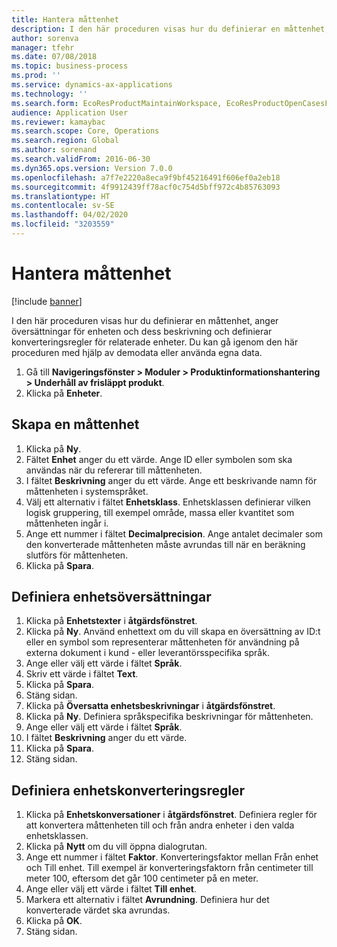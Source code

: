```yaml
---
title: Hantera måttenhet
description: I den här proceduren visas hur du definierar en måttenhet, anger översättningar för enheten och dess beskrivning och definierar konverteringsregler för relaterade enheter.
author: sorenva
manager: tfehr
ms.date: 07/08/2018
ms.topic: business-process
ms.prod: ''
ms.service: dynamics-ax-applications
ms.technology: ''
ms.search.form: EcoResProductMaintainWorkspace, EcoResProductOpenCasesFormPart, UnitOfMeasure, UnitOfMeasureReportingTranslation, UnitOfMeasureTranslation, UnitOfMeasureConversion, UnitOfMeasureConversionEditOrCreate, UnitOfMeasureLookup
audience: Application User
ms.reviewer: kamaybac
ms.search.scope: Core, Operations
ms.search.region: Global
ms.author: sorenand
ms.search.validFrom: 2016-06-30
ms.dyn365.ops.version: Version 7.0.0
ms.openlocfilehash: a7f7e2220a8eca9f9bf45216491f606ef0a2eb18
ms.sourcegitcommit: 4f9912439ff78acf0c754d5bff972c4b85763093
ms.translationtype: HT
ms.contentlocale: sv-SE
ms.lasthandoff: 04/02/2020
ms.locfileid: "3203559"
---
```

# <a name="manage-unit-of-measure"></a>Hantera måttenhet

[!include [banner](../../includes/banner.md)]

I den här proceduren visas hur du definierar en måttenhet, anger översättningar för enheten och dess beskrivning och definierar konverteringsregler för relaterade enheter. Du kan gå igenom den här proceduren med hjälp av demodata eller använda egna data.

1. Gå till **Navigeringsfönster > Moduler > Produktinformationshantering > Underhåll av frisläppt produkt**.
2. Klicka på **Enheter**.

## <a name="create-a-unit-of-measure"></a>Skapa en måttenhet
1. Klicka på **Ny**.
2. Fältet **Enhet** anger du ett värde. Ange ID eller symbolen som ska användas när du refererar till måttenheten.  
3. I fältet **Beskrivning** anger du ett värde. Ange ett beskrivande namn för måttenheten i systemspråket.  
4. Välj ett alternativ i fältet **Enhetsklass**. Enhetsklassen definierar vilken logisk gruppering, till exempel område, massa eller kvantitet som måttenheten ingår i.  
5. Ange ett nummer i fältet **Decimalprecision**. Ange antalet decimaler som den konverterade måttenheten måste avrundas till när en beräkning slutförs för måttenheten.  
6. Klicka på **Spara**.

## <a name="define-unit-translations"></a>Definiera enhetsöversättningar
1. Klicka på **Enhetstexter** i **åtgärdsfönstret**.
2. Klicka på **Ny**. Använd enhettext om du vill skapa en översättning av ID:t eller en symbol som representerar måttenheten för användning på externa dokument i kund - eller leverantörsspecifika språk.  
3. Ange eller välj ett värde i fältet **Språk**.
4. Skriv ett värde i fältet **Text**.
5. Klicka på **Spara**.
6. Stäng sidan.
7. Klicka på **Översatta enhetsbeskrivningar** i **åtgärdsfönstret**.
8. Klicka på **Ny**. Definiera språkspecifika beskrivningar för måttenheten.  
9. Ange eller välj ett värde i fältet **Språk**.
10. I fältet **Beskrivning** anger du ett värde.
11. Klicka på **Spara**.
12. Stäng sidan.

## <a name="define-unit-conversion-rules"></a>Definiera enhetskonverteringsregler
1. Klicka på **Enhetskonversationer** i **åtgärdsfönstret**. Definiera regler för att konvertera måttenheten till och från andra enheter i den valda enhetsklassen.  
2. Klicka på **Nytt** om du vill öppna dialogrutan.
3. Ange ett nummer i fältet **Faktor**. Konverteringsfaktor mellan Från enhet och Till enhet. Till exempel är konverteringsfaktorn från centimeter till meter 100, eftersom det går 100 centimeter på en meter.  
4. Ange eller välj ett värde i fältet **Till enhet**.
5. Markera ett alternativ i fältet **Avrundning**. Definiera hur det konverterade värdet ska avrundas.  
6. Klicka på **OK**.
7. Stäng sidan.

